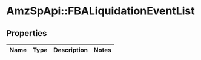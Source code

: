 # AmzSpApi::FBALiquidationEventList

## Properties
Name | Type | Description | Notes
------------ | ------------- | ------------- | -------------

